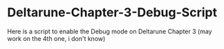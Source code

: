 # Deltarune-Chapter-3-Debug-Script
Here is a script to enable the Debug mode on Deltarune Chapter 3 (may work on the 4th one, i don't know)
